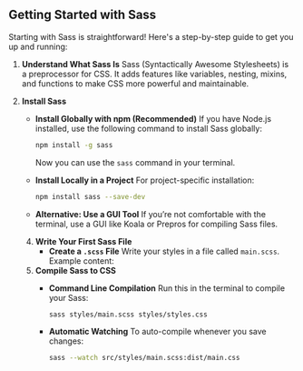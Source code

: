 ## Getting Started with Sass

Starting with Sass is straightforward! Here's a step-by-step guide to get you up and running:

1. **Understand What Sass Is**
    Sass (Syntactically Awesome Stylesheets) is a preprocessor for CSS. It adds features like variables, nesting, mixins, and functions to make CSS more powerful and maintainable.

2. **Install Sass**
    - **Install Globally with npm (Recommended)**
      If you have Node.js installed, use the following command to install Sass globally:
      ```sh
      npm install -g sass
      ```
      Now you can use the `sass` command in your terminal.

    - **Install Locally in a Project**
      For project-specific installation:
      ```sh
      npm install sass --save-dev
      ```

    - **Alternative: Use a GUI Tool**
      If you’re not comfortable with the terminal, use a GUI like Koala or Prepros for compiling Sass files.


    4. **Write Your First Sass File**
        - **Create a `.scss` File**
          Write your styles in a file called `main.scss`. Example content:
    5. **Compile Sass to CSS**
        - **Command Line Compilation**
          Run this in the terminal to compile your Sass:
          ```sh
          sass styles/main.scss styles/styles.css
          ```

        - **Automatic Watching**
          To auto-compile whenever you save changes:
          ```sh
          sass --watch src/styles/main.scss:dist/main.css
          ```